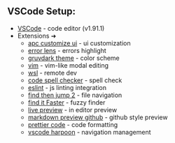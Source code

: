 ## VSCode Setup: 
- [VSCode](https://github.com/microsoft/vscode) - code editor (v1.91.1)
- Extensions ➜
   - [apc customize ui](https://github.com/drcika/apc-extension) - ui customization
   - [error lens](https://github.com/usernamehw/vscode-error-lens) - errors highlight
   - [gruvdark theme](https://github.com/darianmorat/gruvdark-theme) - color scheme
   - [vim](https://github.com/VSCodeVim/Vim) - vim-like modal editing
   - [wsl](https://github.com/Microsoft/vscode-remote-release) - remote dev
   - [code spell checker](https://github.com/streetsidesoftware/vscode-spell-checker) - spell check
   - [eslint](https://github.com/Microsoft/vscode-eslint) - js linting integration
   - [find then jump 2](https://github.com/darianmorat/find-then-jump-2) - file navigation
   - [find it Faster](https://github.com/tomrijndorp/vscode-finditfaster) - fuzzy finder
   - [live preview](https://github.com/microsoft/vscode-livepreview) - in editor preview
   - [markdown preview github](https://github.com/mjbvz/vscode-github-markdown-preview-style) - github style preview
   - [prettier code](https://github.com/prettier/prettier-vscode) - code formatting
   - [vscode harpoon](https://github.com/tobias-z/vscode-harpoon) - navigation management

